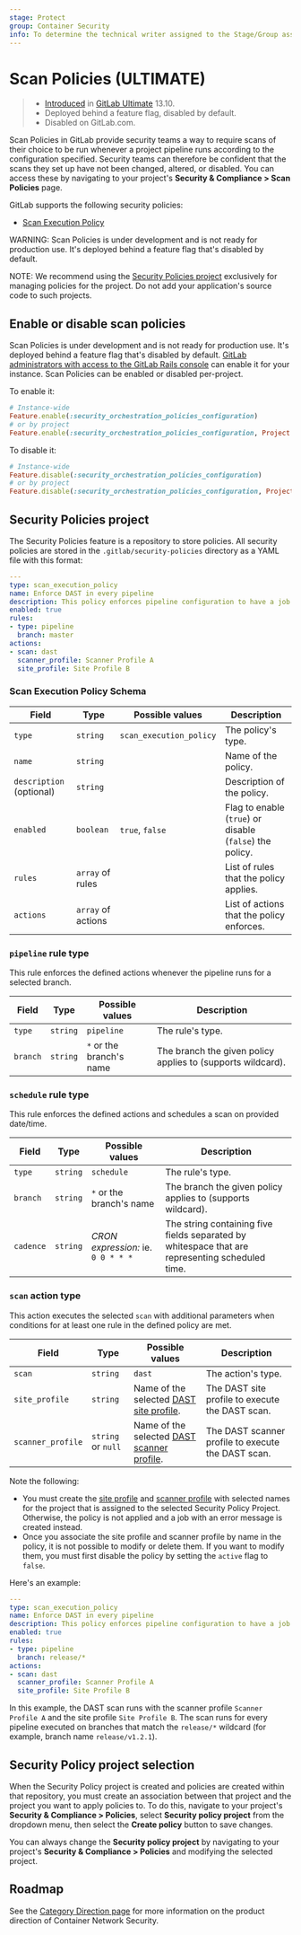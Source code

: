 ```yaml
---
stage: Protect
group: Container Security
info: To determine the technical writer assigned to the Stage/Group associated with this page, see https://about.gitlab.com/handbook/engineering/ux/technical-writing/#designated-technical-writers
---
```


# Scan Policies **(ULTIMATE)**

> - [Introduced](https://gitlab.com/groups/gitlab-org/-/epics/5329) in [GitLab Ultimate](https://about.gitlab.com/pricing/) 13.10.
> - Deployed behind a feature flag, disabled by default.
> - Disabled on GitLab.com.

Scan Policies in GitLab provide security teams a way to require scans of their choice to be run
whenever a project pipeline runs according to the configuration specified. Security teams can
therefore be confident that the scans they set up have not been changed, altered, or disabled. You
can access these by navigating to your project's **Security & Compliance > Scan Policies** page.

GitLab supports the following security policies:

- [Scan Execution Policy](#scan-execution-policy-schema)

WARNING:
Scan Policies is under development and is not ready for production use. It's deployed behind a
feature flag that's disabled by default.

NOTE:
We recommend using the [Security Policies project](#security-policies-project)
exclusively for managing policies for the project. Do not add your application's source code to such
projects.

## Enable or disable scan policies

Scan Policies is under development and is not ready for production use. It's deployed behind a
feature flag that's disabled by default.
[GitLab administrators with access to the GitLab Rails console](../../../administration/feature_flags.md)
can enable it for your instance. Scan Policies can be enabled or disabled per-project.

To enable it:

```ruby
# Instance-wide
Feature.enable(:security_orchestration_policies_configuration)
# or by project
Feature.enable(:security_orchestration_policies_configuration, Project.find(<project ID>))
```

To disable it:

```ruby
# Instance-wide
Feature.disable(:security_orchestration_policies_configuration)
# or by project
Feature.disable(:security_orchestration_policies_configuration, Project.find(<project ID>))
```

## Security Policies project

The Security Policies feature is a repository to store policies. All security policies are stored in
the `.gitlab/security-policies` directory as a YAML file with this format:

```yaml
---
type: scan_execution_policy
name: Enforce DAST in every pipeline
description: This policy enforces pipeline configuration to have a job with DAST scan
enabled: true
rules:
- type: pipeline
  branch: master
actions:
- scan: dast
  scanner_profile: Scanner Profile A
  site_profile: Site Profile B
```

### Scan Execution Policy Schema

| Field | Type | Possible values | Description |
|-------|------|-----------------|-------------|
| `type` | `string` | `scan_execution_policy` | The policy's type. |
| `name` | `string` |  | Name of the policy. |
| `description` (optional) | `string` |  | Description of the policy. |
| `enabled` | `boolean` | `true`, `false` | Flag to enable (`true`) or disable (`false`) the policy. |
| `rules` | `array` of rules |  | List of rules that the policy applies. |
| `actions` | `array` of actions |  | List of actions that the policy enforces. |

### `pipeline` rule type

This rule enforces the defined actions whenever the pipeline runs for a selected branch.

| Field | Type | Possible values | Description |
|-------|------|-----------------|-------------|
| `type` | `string` | `pipeline` | The rule's type. |
| `branch` | `string` | `*` or the branch's name | The branch the given policy applies to (supports wildcard). |

### `schedule` rule type

This rule enforces the defined actions and schedules a scan on provided date/time.

| Field | Type | Possible values | Description |
|-------|------|-----------------|-------------|
| `type` | `string` | `schedule` | The rule's type. |
| `branch` | `string` | `*` or the branch's name | The branch the given policy applies to (supports wildcard). |
| `cadence` | `string` | *CRON expression:* ie. `0 0 * * *` | The string containing five fields separated by whitespace that are representing scheduled time. |

### `scan` action type

This action executes the selected `scan` with additional parameters when conditions for at least one
rule in the defined policy are met.

| Field | Type | Possible values | Description |
|-------|------|-----------------|-------------|
| `scan` | `string` | `dast` | The action's type. |
| `site_profile` | `string` | Name of the selected [DAST site profile](../dast/index.md#site-profile). | The DAST site profile to execute the DAST scan. |
| `scanner_profile` | `string` or `null` | Name of the selected [DAST scanner profile](../dast/index.md#scanner-profile). | The DAST scanner profile to execute the DAST scan. |

Note the following:

- You must create the [site profile](../dast/index.md#site-profile) and [scanner profile](../dast/index.md#scanner-profile)
  with selected names for the project that is assigned to the selected Security Policy Project.
  Otherwise, the policy is not applied and a job with an error message is created instead.
- Once you associate the site profile and scanner profile by name in the policy, it is not possible
  to modify or delete them. If you want to modify them, you must first disable the policy by setting
  the `active` flag to `false`.

Here's an example:

```yaml
---
type: scan_execution_policy
name: Enforce DAST in every pipeline
description: This policy enforces pipeline configuration to have a job with DAST scan
enabled: true
rules:
- type: pipeline
  branch: release/*
actions:
- scan: dast
  scanner_profile: Scanner Profile A
  site_profile: Site Profile B
```

In this example, the DAST scan runs with the scanner profile `Scanner Profile A` and the site
profile `Site Profile B`. The scan runs for every pipeline executed on branches that match the
`release/*` wildcard (for example, branch name `release/v1.2.1`).

## Security Policy project selection

When the Security Policy project is created and policies are created within that repository, you
must create an association between that project and the project you want to apply policies to. To do
this, navigate to your project's **Security & Compliance > Policies**, select
**Security policy project** from the dropdown menu, then select the **Create policy** button to save
changes.

You can always change the **Security policy project** by navigating to your project's
**Security & Compliance > Policies** and modifying the selected project.

## Roadmap

See the [Category Direction page](https://about.gitlab.com/direction/protect/container_network_security/)
for more information on the product direction of Container Network Security.
